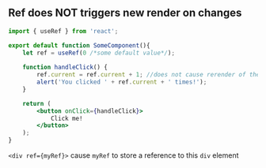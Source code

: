 ## Ref does NOT triggers new render on changes
```jsx
import { useRef } from 'react';

export default function SomeComponent(){
	let ref = useRef(0 /*some default value*/);
	
	function handleClick() {
	    ref.current = ref.current + 1; //does not cause rerender of the component
	    alert('You clicked ' + ref.current + ' times!');
	}

	return (
	    <button onClick={handleClick}>
		    Click me!
	    </button>
	);
}
```
`<div ref={myRef}>` cause `myRef` to store a reference to this `div` element